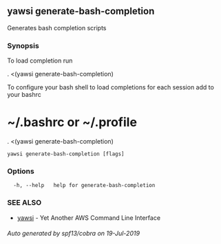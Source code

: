 ## yawsi generate-bash-completion

Generates bash completion scripts

### Synopsis


To load completion run

. <(yawsi generate-bash-completion)

To configure your bash shell to load completions for each session add to your bashrc

# ~/.bashrc or ~/.profile
. <(yawsi generate-bash-completion)


```
yawsi generate-bash-completion [flags]
```

### Options

```
  -h, --help   help for generate-bash-completion
```

### SEE ALSO
* [yawsi](yawsi.md)	 - Yet Another AWS Command Line Interface

###### Auto generated by spf13/cobra on 19-Jul-2019
